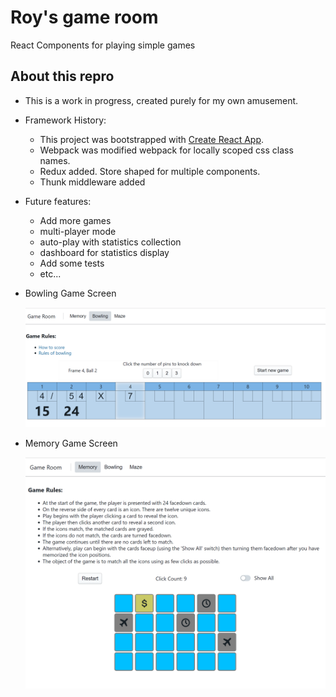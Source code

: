 # Roy's game room

React Components for playing simple games

## About this repro
 - This is a work in progress, created purely for my own amusement. 

 - Framework History:
    - This project was bootstrapped with [Create React App](https://github.com/facebook/create-react-app).
    - Webpack was modified webpack for locally scoped css class names.
    - Redux added. Store shaped for multiple components.
    - Thunk middleware added

- Future features: 
    - Add more games
    - multi-player mode
    - auto-play with statistics collection
    - dashboard for statistics display
    - Add some tests
    - etc...



- Bowling Game Screen 

    ![Alt text](/documentation/bowling.png?raw=true "Optional Title")




- Memory Game Screen 

    ![Alt text](/documentation/memory.png?raw=true "Optional Title")
